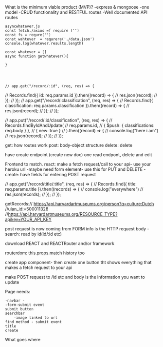 What is the minimum viable product (MVP)?
    -express & mongoose
    -one model
    -CRUD functionality and RESTFUL routes 
    -Well documented API routes




    asyncwhatever.js
    const fetch./axios =f require ('')
    const fs = requre('')
    const wahtever  = requrere('./data.json')
    console.log(whatever.results.length) 

    const whatever = []
    async function getwhatever(){
        
    }




    // app.get("/record/:id", (req, res) => {
//   Records.find({ id: req.params.id }).then((record) => {
//     res.json(record);
//   });
// });
// app.get("/record/:classification", (req, res) => {
//   Records.find({ classification: req.params.classification }).then((record) => {
//     res.json(record);
//   });
// });



// app.put("/record/:id/classification", (req, res) => {
//   Records.findByIdAndUpdate(
//     req.params.id,
//     { $push: { classifications: req.body } },
//     { new: true }
//   ).then((record) => {
//     console.log("here i am")
//     res.json(record);
//   });
// });




get: how routes work
post: body-object structure
delete: delete

have create endpoint (create new doc) one read endpont, delete and edit

Frontend to match. 
react: make a fetch request/call to your api- use your heroku url 
-maybe need form element- use this for PUT and DELETE
-create: have fields for entering POST request

// app.get("/record/title/:title", (req, res) => {
//   Records.find({ title: req.params.title }).then((records) => {
//     console.log("everywhere")
//     res.json(records);
//   });
// });



getRecords:// https://api.harvardartmuseums.org/person?q=culture:Dutch
//ulan_id:=500011328
//https://api.harvardartmuseums.org/RESOURCE_TYPE?apikey=YOUR_API_KEY



post request is now coming from FORM
info is the HTTP request body
-search: read by id(id/:id etc)


download REACT and REACTRouter
and/or framework

routerdom: this.props.match 
history too

create app component- then create one button tht shows everything that makes a fetch request to your api 

make POST request to /id etc and body is the information you want to update

Page needs:

    -navbar - 
    -form-submit event
    submit button
    searchbar
        -image linked to url
    find method - submit event
    title
    create 

What goes where